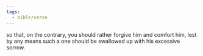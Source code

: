 ```yaml
---
tags:
  - bible/verse
---
```

so that, on the contrary, you should rather forgive him and comfort him, lest by any means such a one should be swallowed up with his excessive sorrow.